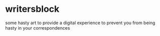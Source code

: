 # writersblock
some hasty art to provide a digital experience to prevent you from being hasty in your correspondences
